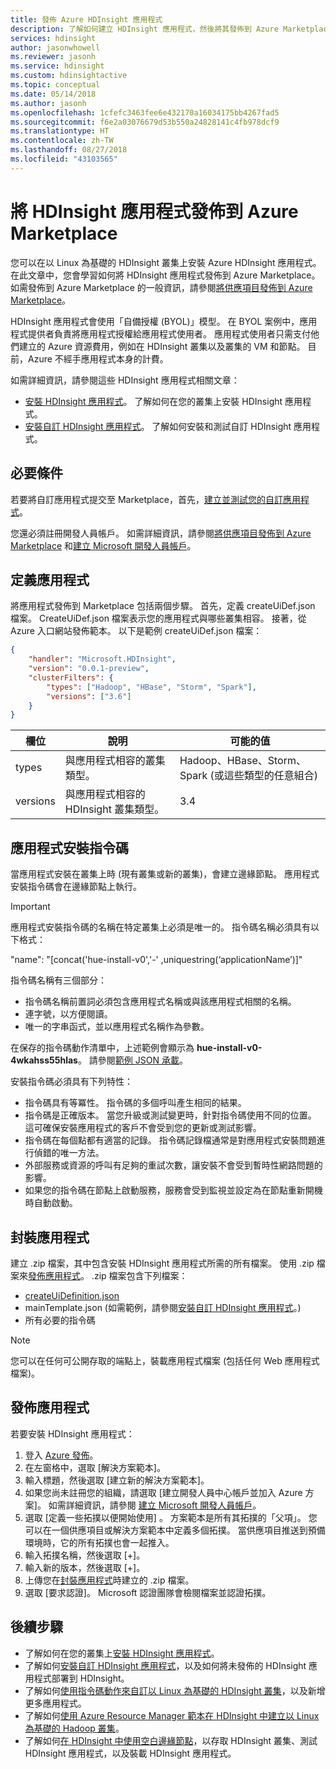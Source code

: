 ```yaml
---
title: 發佈 Azure HDInsight 應用程式
description: 了解如何建立 HDInsight 應用程式，然後將其發佈到 Azure Marketplace。
services: hdinsight
author: jasonwhowell
ms.reviewer: jasonh
ms.service: hdinsight
ms.custom: hdinsightactive
ms.topic: conceptual
ms.date: 05/14/2018
ms.author: jasonh
ms.openlocfilehash: 1cfefc3463fee6e432170a16034175bb4267fad5
ms.sourcegitcommit: f6e2a03076679d53b550a24828141c4fb978dcf9
ms.translationtype: HT
ms.contentlocale: zh-TW
ms.lasthandoff: 08/27/2018
ms.locfileid: "43103565"
---
```

# <a name="publish-an-hdinsight-application-in-the-azure-marketplace"></a>將 HDInsight 應用程式發佈到 Azure Marketplace
您可以在以 Linux 為基礎的 HDInsight 叢集上安裝 Azure HDInsight 應用程式。 在此文章中，您會學習如何將 HDInsight 應用程式發佈到 Azure Marketplace。 如需發佈到 Azure Marketplace 的一般資訊，請參閱[將供應項目發佈到 Azure Marketplace](../marketplace/marketplace-publishers-guide.md)。

HDInsight 應用程式會使用「自備授權 (BYOL)」模型。 在 BYOL 案例中，應用程式提供者負責將應用程式授權給應用程式使用者。 應用程式使用者只需支付他們建立的 Azure 資源費用，例如在 HDInsight 叢集以及叢集的 VM 和節點。 目前，Azure 不經手應用程式本身的計費。

如需詳細資訊，請參閱這些 HDInsight 應用程式相關文章：

* [安裝 HDInsight 應用程式](hdinsight-apps-install-applications.md)。 了解如何在您的叢集上安裝 HDInsight 應用程式。
* [安裝自訂 HDInsight 應用程式](hdinsight-apps-install-custom-applications.md)。 了解如何安裝和測試自訂 HDInsight 應用程式。

## <a name="prerequisites"></a>必要條件
若要將自訂應用程式提交至 Marketplace，首先，[建立並測試您的自訂應用程式](hdinsight-apps-install-custom-applications.md)。

您還必須註冊開發人員帳戶。 如需詳細資訊，請參閱[將供應項目發佈到 Azure Marketplace](../marketplace/marketplace-publishers-guide.md) 和[建立 Microsoft 開發人員帳戶](../marketplace/marketplace-publishers-guide.md)。

## <a name="define-the-application"></a>定義應用程式
將應用程式發佈到 Marketplace 包括兩個步驟。 首先，定義 createUiDef.json 檔案。 CreateUiDef.json 檔案表示您的應用程式與哪些叢集相容。 接著，從 Azure 入口網站發佈範本。 以下是範例 createUiDef.json 檔案：

```json
{
    "handler": "Microsoft.HDInsight",
    "version": "0.0.1-preview",
    "clusterFilters": {
        "types": ["Hadoop", "HBase", "Storm", "Spark"],
        "versions": ["3.6"]
    }
}
```

| 欄位 | 說明 | 可能的值 |
| --- | --- | --- |
| types |與應用程式相容的叢集類型。 |Hadoop、HBase、Storm、Spark (或這些類型的任意組合) |
| versions |與應用程式相容的 HDInsight 叢集類型。 |3.4 |

## <a name="application-installation-script"></a>應用程式安裝指令碼
當應用程式安裝在叢集上時 (現有叢集或新的叢集)，會建立邊緣節點。 應用程式安裝指令碼會在邊緣節點上執行。

  > [!IMPORTANT]
  > 應用程式安裝指令碼的名稱在特定叢集上必須是唯一的。 指令碼名稱必須具有以下格式：
  > 
  > "name": "[concat('hue-install-v0','-' ,uniquestring(‘applicationName’)]"
  > 
  > 指令碼名稱有三個部分：
  > 
  > * 指令碼名稱前置詞必須包含應用程式名稱或與該應用程式相關的名稱。
  > * 連字號，以方便閱讀。
  > * 唯一的字串函式，並以應用程式名稱作為參數。
  > 
  > 在保存的指令碼動作清單中，上述範例會顯示為 **hue-install-v0-4wkahss55hlas**。 請參閱[範例 JSON 承載](https://raw.githubusercontent.com/hdinsight/Iaas-Applications/master/Hue/azuredeploy.json)。
  > 

安裝指令碼必須具有下列特性：
* 指令碼具有等冪性。 指令碼的多個呼叫產生相同的結果。
* 指令碼是正確版本。 當您升級或測試變更時，針對指令碼使用不同的位置。 這可確保安裝應用程式的客戶不會受到您的更新或測試影響。 
* 指令碼在每個點都有適當的記錄。 指令碼記錄檔通常是對應用程式安裝問題進行偵錯的唯一方法。
* 外部服務或資源的呼叫有足夠的重試次數，讓安裝不會受到暫時性網路問題的影響。
* 如果您的指令碼在節點上啟動服務，服務會受到監視並設定為在節點重新開機時自動啟動。

## <a name="package-the-application"></a>封裝應用程式
建立 .zip 檔案，其中包含安裝 HDInsight 應用程式所需的所有檔案。 使用 .zip 檔案來[發佈應用程式](#publish-application)。 .zip 檔案包含下列檔案：

* [createUiDefinition.json](#define-application)
* mainTemplate.json (如需範例，請參閱[安裝自訂 HDInsight 應用程式](hdinsight-apps-install-custom-applications.md)。)
* 所有必要的指令碼

> [!NOTE]
> 您可以在任何可公開存取的端點上，裝載應用程式檔案 (包括任何 Web 應用程式檔案)。
> 

## <a name="publish-the-application"></a>發佈應用程式
若要安裝 HDInsight 應用程式：

1. 登入 [Azure 發佈](https://publish.windowsazure.com/)。
2. 在左窗格中，選取 [解決方案範本]。
3. 輸入標題，然後選取 [建立新的解決方案範本]。
4. 如果您尚未註冊您的組織，請選取 [建立開發人員中心帳戶並加入 Azure 方案]。  如需詳細資訊，請參閱 [建立 Microsoft 開發人員帳戶](../marketplace/marketplace-publishers-guide.md)。
5. 選取 [定義一些拓撲以便開始使用] 。 方案範本是所有其拓撲的「父項」。 您可以在一個供應項目或解決方案範本中定義多個拓撲。 當供應項目推送到預備環境時，它的所有拓撲也會一起推入。 
6. 輸入拓撲名稱，然後選取 [+]。
7. 輸入新的版本，然後選取 [+]。
8. 上傳您在[封裝應用程式](#package-application)時建立的 .zip 檔案。  
9. 選取 [要求認證]。 Microsoft 認證團隊會檢閱檔案並認證拓撲。

## <a name="next-steps"></a>後續步驟
* 了解如何在您的叢集上[安裝 HDInsight 應用程式](hdinsight-apps-install-applications.md)。
* 了解如何[安裝自訂 HDInsight 應用程式](hdinsight-apps-install-custom-applications.md)，以及如何將未發佈的 HDInsight 應用程式部署到 HDInsight。
* 了解如何[使用指令碼動作來自訂以 Linux 為基礎的 HDInsight 叢集](hdinsight-hadoop-customize-cluster-linux.md)，以及新增更多應用程式。 
* 了解如何[使用 Azure Resource Manager 範本在 HDInsight 中建立以 Linux 為基礎的 Hadoop 叢集](hdinsight-hadoop-create-linux-clusters-arm-templates.md)。
* 了解如何[在 HDInsight 中使用空白邊緣節點](hdinsight-apps-use-edge-node.md)，以存取 HDInsight 叢集、測試 HDInsight 應用程式，以及裝載 HDInsight 應用程式。

